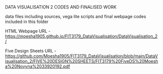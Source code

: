 DATA VISUALISATION 2 CODES AND FINALISED WORK

data files including sources, vega lite scripts and final webpage codes included in this folder

HTML Webpage URL - 
https://moesha1905.github.io/FIT3179_DataVisualisation/DataVisualisation_2/

Five Design Sheets URL - 
https://github.com/Moesha1905/FIT3179_DataVisualisation/blob/main/DataVisualisation_2/FIVE%20DESIGN%20SHEETS/FIT3179%20FiveDS%20Moesha%20Novyna%2033920192.pdf 
